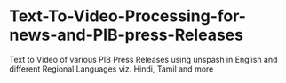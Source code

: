 # Text-To-Video-Processing-for-news-and-PIB-press-Releases
Text to Video of various PIB Press Releases using unspash in English and different Regional Languages viz. Hindi, Tamil and more
